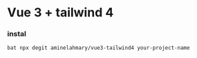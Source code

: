 # Vue 3 + tailwind 4


### instal
```bat npx degit aminelahmary/vue3-tailwind4 your-project-name ```